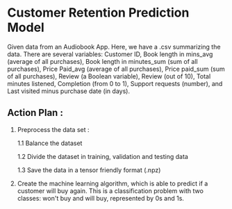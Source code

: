 # Customer Retention Prediction Model

Given data from an Audiobook App.
Here, we have a .csv summarizing the data. There are several variables: Customer ID, Book length in mins_avg (average of all purchases), Book length in minutes_sum (sum of all purchases), Price Paid_avg (average of all purchases), Price paid_sum (sum of all purchases), Review (a Boolean variable), Review (out of 10), Total minutes listened, Completion (from 0 to 1), Support requests (number), and Last visited minus purchase date (in days).

## Action Plan :
1. Preprocess the data set :

    1.1 Balance the dataset
    
    1.2 Divide the dataset in training, validation and testing data
    
    1.3 Save the data in a tensor friendly format (.npz)
  
2. Create the machine learning algorithm, which is able to predict if a customer will buy again. 
   This is a classification problem with two classes: won't buy and will buy, represented by 0s and 1s.
